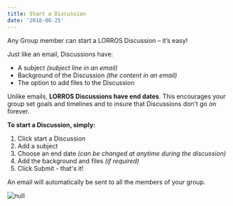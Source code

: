```yaml
---
title: Start a Discussion
date: '2018-08-25'
---
```

Any Group member can start a LORROS Discussion – it’s easy!

Just like an email, Discussions have:

* A subject _(subject line in an email)_
* Background of the Discussion _(the content in an email)_
* The option to add files to the Discussion

Unlike emails, **LORROS Discussions have end dates**. This encourages your group set goals and timelines and to insure that Discussions don't go on forever.

**To start a Discussion, simply:**

1. Click start a Discussion
2. Add a subject
3. Choose an end date _(can be changed at anytime during the discussion)_
4. Add the background and files _(if required)_
5. Click Submit - that's it!

An email will automatically be sent to all the members of your group.

![null](https://s3.ca-central-1.amazonaws.com/lorros2.data/onlineManual/start-discussion.gif)
